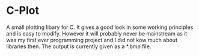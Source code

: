 # C-Plot
A small plotting libary for C. It gives a good look in some working principles and is easy to modify. 
However it will probably never be mainstream as it was my first ever programming project and 
I did not kow much about libraries then. The output is currently given as a *.bmp file.  
